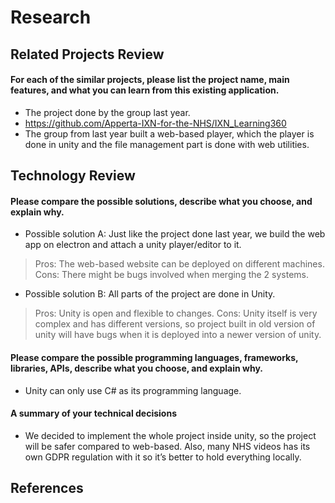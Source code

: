 # Research 

## Related Projects Review
#### For each of the similar projects, please list the project name, main features, and what you can learn from this existing application.
- The project done by the group last year.
- https://github.com/Apperta-IXN-for-the-NHS/IXN_Learning360 
- The group from last year built a web-based player, which the player is done in unity and the file management part is done with web utilities. 

## Technology Review
#### Please compare the possible solutions, describe what you choose, and explain why.
- Possible solution A: Just like the project done last year, we build the web app on electron and attach a unity player/editor to it.
>   Pros: The web-based website can be deployed on different machines.
>   Cons: There might be bugs involved when merging the 2 systems.
- Possible solution B: All parts of the project are done in Unity. 
>   Pros: Unity is open and flexible to changes. 
>   Cons: Unity itself is very complex and has different versions, so project built in old version of unity will have bugs when it is deployed into a newer version of unity.
#### Please compare the possible programming languages, frameworks, libraries, APIs, describe what you choose, and explain why.
- Unity can only use C# as its programming language. 
#### A summary of your technical decisions
- We decided to implement the whole project inside unity, so the project will be safer compared to web-based. Also, many NHS videos has its own GDPR regulation with it so it’s better to hold everything locally.

## References
